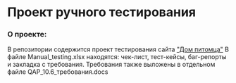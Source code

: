 # Проект ручного тестирования 
### О проекте:
В репозитории содержится проект тестирования сайта ["Дом питомца"](http://158.160.56.133/app/pets)
В файле Manual_testing.xlsx находятся: чек-лист, тест-кейсы, баг-репорты и закладка с требования.
Требования также выложены в отдельном файле QAP_10.6_требования.docs

